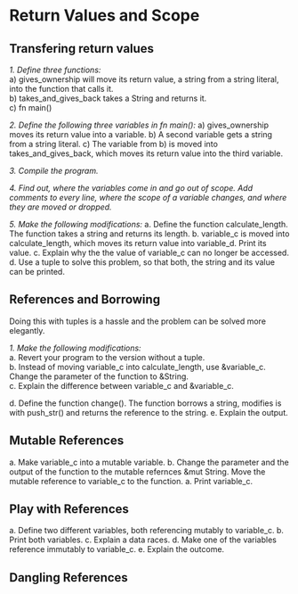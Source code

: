 Return Values and Scope
=======================
## Transfering return values

*1. Define three functions:*  
  a) gives_ownership will move its return value, a string from a string literal, into the function that calls it.  
  b) takes_and_gives_back takes a String and returns it.  
  c) fn main()  

*2. Define the following three variables in fn main():*
  a) gives_ownership moves its return value into a variable.
  b) A second variable gets a string from a string literal.
  c) The variable from b) is moved into takes_and_gives_back, which moves its return value into the third variable.

*3. Compile the program.*

*4. Find out, where the variables come in and go out of scope. Add comments to every line, where the scope of a variable changes, and where they are moved or dropped.*

*5. Make the following modifications:*
  a. Define the function calculate_length. The function takes a string and returns its length.
  b. variable_c is moved into calculate_length, which moves its return value into variable_d. Print its value.
  c. Explain why the the value of variable_c can no longer be accessed.
  d. Use a tuple to solve this problem, so that both, the string and its value can be printed.

## References and Borrowing  
Doing this with tuples is a hassle and the problem can be solved more elegantly.  

*1. Make the following modifications:*  
  a. Revert your program to the version without a tuple.  
  b. Instead of moving variable_c into calculate_length, use &variable_c. Change the parameter of the function to &String.  
  c. Explain the difference between variable_c and &variable_c.  

  d. Define the function change(). The function borrows a string, modifies is with push_str() and returns the reference to the string.
  e. Explain the output.

## Mutable References
  a. Make variable_c into a mutable variable.
  b. Change the parameter and the output of the function to the mutable refernces &mut String. Move the mutable reference to variable_c to the function.
  a. Print variable_c.

## Play with References

  a. Define two different variables, both referencing mutably to variable_c.
  b. Print both variables.
  c. Explain a data races.
  d. Make one of the variables reference immutably to variable_c.
  e. Explain the outcome.

## Dangling References

